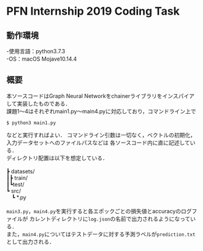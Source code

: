 # PFN Internship 2019 Coding Task
## 動作環境
-使用言語：python3.7.3<br>
-OS：macOS Mojave10.14.4
## 概要
本ソースコードはGraph Neural Networkをchainerライブラリをインスパイアして実装したものである．<br>
課題1〜4はそれぞれmain1.py〜main4.pyに対応しており，コマンドライン上で<br>
```
$ python3 main1.py
```
などと実行すればよい．
コマンドライン引数は一切なく，ベクトルの初期化，入力データセットへのファイルパスなどは
各ソースコード内に直に記述している．<br>
ディレクトリ配置は以下を想定している．<br><br>
┣ datasets/<br>
┃┣ train/<br>
┃┗test/<br>
┗ src/<br>
&emsp;┗ *.py<br><br>
`main3.py`，`main4.py`を実行すると各エポックごとの損失値とaccuracyのログファイルが
カレントディレクトリに`log.json`の名前で出力されるようになっている．<br>
また，`main4.py`についてはテストデータに対する予測ラベルが`prediction.txt`として出力される．
 